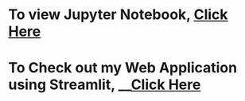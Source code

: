 # To view Jupyter Notebook, __[Click Here](https://nbviewer.jupyter.org/github/joeanton719/My-Data-Science-Projects/blob/main/6.%20Used%20Car%20Price%20Prediction/Used_Car_Price.ipynb)__

# To Check out my Web Application using Streamlit, __[Click Here](https://share.streamlit.io/joeanton719/car-price-prediction-with-model-deployment-using-streamlit/main/app.py)
